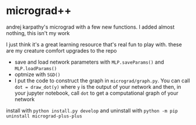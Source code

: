 # micrograd++
<p>andrej karpathy's <a href"https://github.com/karpathy/micrograd">micrograd</a> with a few new functions. I added almost nothing, this isn't my work</p>
<p>I just think it's a great learning resource that's real fun to play with. these are my creature comfort upgrades to the repo</p>
<ul>
<li>save and load network parameters with <code>MLP.saveParams()</code> and <code>MLP.loadParams()</code></li>
<li>optmize with <code>SGD()</code></li>
<li>I put the code to construct the graph in <code>micrograd/graph.py</code>. You can call <code>dot = draw_dot(y)</code> where <code>y</code> is the output of your network and then, in your jupyter notebook, call <code>dot</code> to get a computational graph of your network</li>
</ul>
<p>install with <code>python install.py develop</code> and uninstall with <code>python -m pip uninstall micrograd-plus-plus</code></p>

